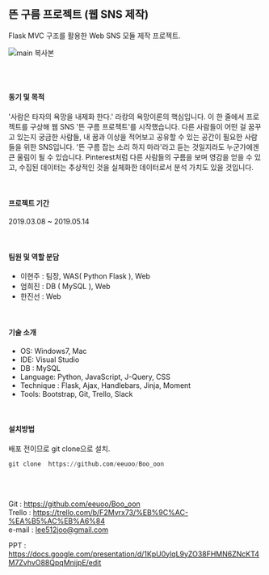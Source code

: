 
 ## 뜬 구름 프로젝트 (웹 SNS 제작)
 
 Flask MVC 구조를 활용한 Web SNS 모듈 제작 프로젝트.

 ![main 복사본](https://user-images.githubusercontent.com/44750085/57500172-5ba07900-731d-11e9-95ea-97ca77f1e566.png)

 
 <br>
 <br>
 
#### 동기 및 목적 
'사람은 타자의 욕망을 내제화 한다.' 라캉의 욕망이론의 핵심입니다. 이 한 줄에서 프로젝트를 구상해 웹 SNS '뜬 구름 프로젝트'를 시작했습니다. 다른 사람들이 어떤 걸 꿈꾸고 있는지 궁금한 사람들, 내 꿈과 이상을 적어보고 공유할 수 있는 공간이 필요한 사람들을 위한 SNS입니다. '뜬 구름 잡는 소리 하지 마라'라고 듣는 것일지라도 누군가에겐 큰 울림이 될 수 있습니다. Pinterest처럼 다른 사람들의 구름을 보며 영감을 얻을 수 있고, 수집된 데이터는 추상적인 것을 실체화한 데이터로서 분석 가치도 있을 것입니다. 

<br>

 #### 프로젝트 기간
 2019.03.08 ~ 2019.05.14
 
 <br>
 
 #### 팀원 및 역할 분담 
- 이현주 : 팀장, WAS( Python Flask ), Web   
- 엄희진 : DB ( MySQL ), Web    
- 한진선 : Web    
     
<br>

 #### 기술 소개
-	OS: Windows7, Mac
-	IDE: Visual Studio
- DB : MySQL
-	Language: Python, JavaScript, J-Query, CSS
- Technique : Flask, Ajax, Handlebars, Jinja, Moment
-	Tools:  Bootstrap, Git, Trello, Slack

<br>

#### 설치방법
배포 전이므로 git clone으로 설치.
 ~~~python
 git clone  https://github.com/eeuoo/Boo_oon  
 ~~~


<br>
<br>

Git : https://github.com/eeuoo/Boo_oon    
Trello : https://trello.com/b/F2Mvrx73/%EB%9C%AC-%EA%B5%AC%EB%A6%84     
e-mail : lee512joo@gmail.com

PPT : https://docs.google.com/presentation/d/1KpU0ylqL9yZO38FHMN6ZNcKT4M7ZvhvO88QpqMnijpE/edit

